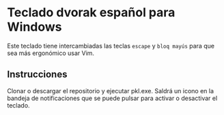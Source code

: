 # Teclado dvorak español para Windows

Este teclado tiene intercambiadas las teclas `escape` y `bloq mayús` para que sea más ergonómico usar Vim.

## Instrucciones

Clonar o descargar el repositorio y ejecutar pkl.exe. Saldrá un icono en la bandeja de notificaciones que se puede pulsar para activar o desactivar el teclado.
